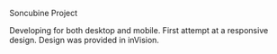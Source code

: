 Soncubine Project

Developing for both desktop and mobile. First attempt at a responsive design. Design was provided in inVision.